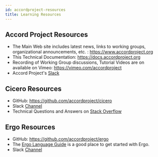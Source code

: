 ```yaml
---
id: accordproject-resources
title: Learning Resources
---
```


## Accord Project Resources

- The Main Web site includes latest news, links to working groups, organizational announcements, etc. : https://www.accordproject.org
- This Technical Documentation: https://docs.accordproject.org
- Recording of Working Group discussions, Tutorial Videos are on available on Vimeo: https://vimeo.com/accordproject
- Accord Project's [Slack](https://accord-project.slack.com/)

## Cicero Resources

- GitHub: https://github.com/accordproject/cicero
- Slack [Channel](https://accord-project.slack.com/messages/CA08NAHQS/details/)
- Technical Questions and Answers on [Stack Overflow](https://stackoverflow.com/questions/tagged/cicero)

## Ergo Resources

- GitHub: https://github.com/accordproject/ergo
- The [Ergo Language Guide](logic-ergo) is a good place to get started with Ergo.
- Slack [Channel](https://accord-project.slack.com/messages/C9HLJHREG/details/)

